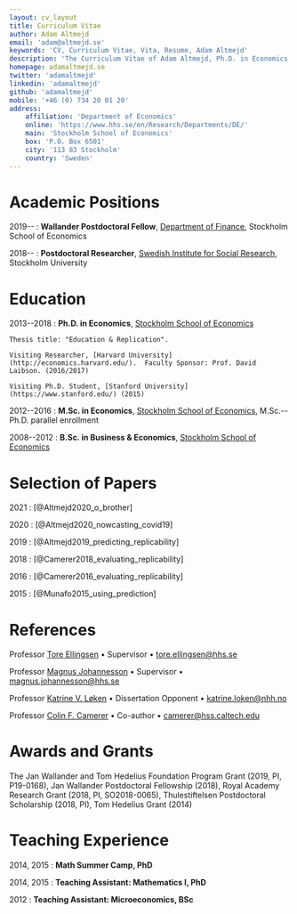 ```yaml
---
layout: cv_layout
title: Curriculum Vitae
author: Adam Altmejd
email: 'adam@altmejd.se'
keywords: 'CV, Curriculum Vitae, Vita, Resume, Adam Altmejd'
description: 'The Curriculum Vitae of Adam Altmejd, Ph.D. in Economics.'
homepage: adamaltmejd.se
twitter: 'adamaltmejd'
linkedin: 'adamaltmejd'
github: 'adamaltmejd'
mobile: '+46 (0) 734 20 01 20'
address:
    affiliation: 'Department of Economics'
    online: 'https://www.hhs.se/en/Research/Departments/DE/'
    main: 'Stockholm School of Economics'
    box: 'P.O. Box 6501'
    city: '113 83 Stockholm'
    country: 'Sweden'
---
```



# Academic Positions

2019--
:   **Wallander Postdoctoral Fellow**, [Department of Finance](https://www.hhs.se/en/research/departments/df/), Stockholm School of Economics

2018--
:   **Postdoctoral Researcher**, [Swedish Institute for Social Research](https://www.sofi.su.se), Stockholm University

# Education

2013--2018
:   **Ph.D. in Economics**, [Stockholm School of Economics](https://www.hhs.se/en/Education/PhD/economics/)

    Thesis title: "Education & Replication".

    Visiting Researcher, [Harvard University](http://economics.harvard.edu/).  Faculty Sponsor: Prof. David Laibson. (2016/2017)

    Visiting Ph.D. Student, [Stanford University](https://www.stanford.edu/) (2015)

2012--2016
:   **M.Sc. in Economics**, [Stockholm School of Economics](https://www.hhs.se/en/Education/MSc/MECON/), M.Sc.--Ph.D. parallel enrollment

2008--2012
:   **B.Sc. in Business & Economics**, [Stockholm School of Economics](https://www.hhs.se/en/Education/BSc/BE/)

# Selection of Papers

2021
:   [@Altmejd2020_o_brother]

2020
:   [@Altmejd2020_nowcasting_covid19]

2019
:   [@Altmejd2019_predicting_replicability]

2018
:   [@Camerer2018_evaluating_replicability]

2016
:   [@Camerer2016_evaluating_replicability]

2015
:   [@Munafo2015_using_prediction]

# References

Professor [Tore Ellingsen](https://sites.google.com/site/tellingsensse/) • Supervisor • <tore.ellingsen@hhs.se>

Professor [Magnus Johannesson](https://www.hhs.se/en/person/?personid=1981033) • Supervisor • <magnus.johannesson@hhs.se>

Professor [Katrine V. Løken](https://sites.google.com/site/katrinecv/) • Dissertation Opponent • <katrine.loken@nhh.no>

Professor [Colin F. Camerer](http://www.hss.caltech.edu/content/colin-f-camerer) • Co-author • <camerer@hss.caltech.edu>

# Awards and Grants

The Jan Wallander and Tom Hedelius Foundation Program Grant (2019, PI, P19-0168), Jan Wallander Postdoctoral Fellowship (2018), Royal Academy Research Grant (2018, PI, SO2018-0065), Thulestiftelsen Postdoctoral Scholarship (2018, PI), Tom Hedelius Grant (2014)

# Teaching Experience

2014, 2015
:   **Math Summer Camp, PhD**

2014, 2015
:   **Teaching Assistant: Mathematics I, PhD**

2012
:   **Teaching Assistant: Microeconomics, BSc**
